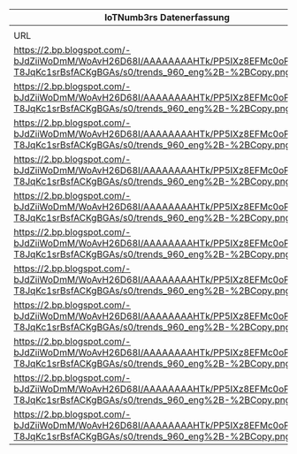 |IoTNumb3rs Datenerfassung|||||||||||
| ---- | ---- | ---- | ---- | ---- | ---- | ---- | ---- | ---- | ---- | ---- |
||||||||||||
|URL|home_url|filename|device_class|device_count|market_class|market_volume|prognosis_year|publication_year|authorship_class|Dropbox folder|
|https://2.bp.blogspot.com/-bJdZiiWoDmM/WoAvH26D68I/AAAAAAAAHTk/PP5IXz8EFMc0oP1dDYi-T8JqKc1srBsfACKgBGAs/s0/trends_960_eng%2B-%2BCopy.png|https://www.digitalinformationworld.com/2018/02/iot-trends-for-2018-infographic.html|file1_trends_960_eng_-_Copy.png|||size SIM|14610000000|2025|2017|blogger|marielledemuth/20181124-1500|
|https://2.bp.blogspot.com/-bJdZiiWoDmM/WoAvH26D68I/AAAAAAAAHTk/PP5IXz8EFMc0oP1dDYi-T8JqKc1srBsfACKgBGAs/s0/trends_960_eng%2B-%2BCopy.png|https://www.digitalinformationworld.com/2018/02/iot-trends-for-2018-infographic.html|file1_trends_960_eng_-_Copy.png|||size security drone market|10500000000|2020|2017|blogger|marielledemuth/20181124-1500|
|https://2.bp.blogspot.com/-bJdZiiWoDmM/WoAvH26D68I/AAAAAAAAHTk/PP5IXz8EFMc0oP1dDYi-T8JqKc1srBsfACKgBGAs/s0/trends_960_eng%2B-%2BCopy.png|https://www.digitalinformationworld.com/2018/02/iot-trends-for-2018-infographic.html|file1_trends_960_eng_-_Copy.png|||size services market|18020000000|2022|2017|blogger|marielledemuth/20181124-1500|
|https://2.bp.blogspot.com/-bJdZiiWoDmM/WoAvH26D68I/AAAAAAAAHTk/PP5IXz8EFMc0oP1dDYi-T8JqKc1srBsfACKgBGAs/s0/trends_960_eng%2B-%2BCopy.png|https://www.digitalinformationworld.com/2018/02/iot-trends-for-2018-infographic.html|file1_trends_960_eng_-_Copy.png|||size computing market|838600000|2022|2017|blogger|marielledemuth/20181124-1500|
|https://2.bp.blogspot.com/-bJdZiiWoDmM/WoAvH26D68I/AAAAAAAAHTk/PP5IXz8EFMc0oP1dDYi-T8JqKc1srBsfACKgBGAs/s0/trends_960_eng%2B-%2BCopy.png|https://www.digitalinformationworld.com/2018/02/iot-trends-for-2018-infographic.html|file1_trends_960_eng_-_Copy.png|||size technology market|6080000000|2023|2017|blogger|marielledemuth/20181124-1500|
|https://2.bp.blogspot.com/-bJdZiiWoDmM/WoAvH26D68I/AAAAAAAAHTk/PP5IXz8EFMc0oP1dDYi-T8JqKc1srBsfACKgBGAs/s0/trends_960_eng%2B-%2BCopy.png|https://www.digitalinformationworld.com/2018/02/iot-trends-for-2018-infographic.html|file1_trends_960_eng_-_Copy.png|smart industry|20000000000|||2026|2017|blogger|marielledemuth/20181124-1500|
|https://2.bp.blogspot.com/-bJdZiiWoDmM/WoAvH26D68I/AAAAAAAAHTk/PP5IXz8EFMc0oP1dDYi-T8JqKc1srBsfACKgBGAs/s0/trends_960_eng%2B-%2BCopy.png|https://www.digitalinformationworld.com/2018/02/iot-trends-for-2018-infographic.html|file1_trends_960_eng_-_Copy.png|||size M2M connections|2200000000|2023|2017|blogger|marielledemuth/20181124-1500|
|https://2.bp.blogspot.com/-bJdZiiWoDmM/WoAvH26D68I/AAAAAAAAHTk/PP5IXz8EFMc0oP1dDYi-T8JqKc1srBsfACKgBGAs/s0/trends_960_eng%2B-%2BCopy.png|https://www.digitalinformationworld.com/2018/02/iot-trends-for-2018-infographic.html|file1_trends_960_eng_-_Copy.png|||value industry 4.0|152300000|2022|2017|blogger|marielledemuth/20181124-1500|
|https://2.bp.blogspot.com/-bJdZiiWoDmM/WoAvH26D68I/AAAAAAAAHTk/PP5IXz8EFMc0oP1dDYi-T8JqKc1srBsfACKgBGAs/s0/trends_960_eng%2B-%2BCopy.png|https://www.digitalinformationworld.com/2018/02/iot-trends-for-2018-infographic.html|file1_trends_960_eng_-_Copy.png|||revenue big data|2.1E+11|2020|2017|blogger|marielledemuth/20181124-1500|
|https://2.bp.blogspot.com/-bJdZiiWoDmM/WoAvH26D68I/AAAAAAAAHTk/PP5IXz8EFMc0oP1dDYi-T8JqKc1srBsfACKgBGAs/s0/trends_960_eng%2B-%2BCopy.png|https://www.digitalinformationworld.com/2018/02/iot-trends-for-2018-infographic.html|file1_trends_960_eng_-_Copy.png|||size cyber security|1.4979E+11|2018|2017|blogger|marielledemuth/20181124-1500|
|https://2.bp.blogspot.com/-bJdZiiWoDmM/WoAvH26D68I/AAAAAAAAHTk/PP5IXz8EFMc0oP1dDYi-T8JqKc1srBsfACKgBGAs/s0/trends_960_eng%2B-%2BCopy.png|https://www.digitalinformationworld.com/2018/02/iot-trends-for-2018-infographic.html|file1_trends_960_eng_-_Copy.png|generic IoT|50000000000|||2020|2017|blogger|marielledemuth/20181124-1500|
